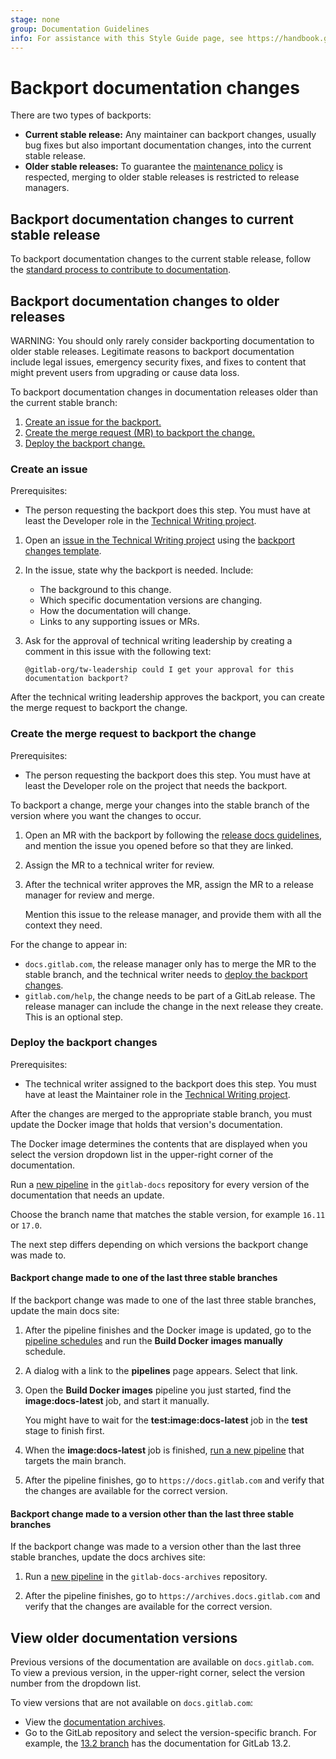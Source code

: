 ```yaml
---
stage: none
group: Documentation Guidelines
info: For assistance with this Style Guide page, see https://handbook.gitlab.com/handbook/product/ux/technical-writing/#assignments-to-other-projects-and-subjects.
---
```


# Backport documentation changes

There are two types of backports:

- **Current stable release:** Any maintainer can backport
  changes, usually bug fixes but also important documentation changes, into the
  current stable release.
- **Older stable releases:** To guarantee the
  [maintenance policy](../../policy/maintenance.md) is respected, merging to
  older stable releases is restricted to release managers.

## Backport documentation changes to current stable release

To backport documentation changes to the current stable release,
follow the [standard process to contribute to documentation](index.md).

## Backport documentation changes to older releases

WARNING:
You should only rarely consider backporting documentation to older stable releases. Legitimate reasons to backport documentation include legal issues, emergency security fixes, and fixes to content that might prevent users from upgrading or cause data loss.

To backport documentation changes in documentation releases older than the
current stable branch:

1. [Create an issue for the backport.](#create-an-issue)
1. [Create the merge request (MR) to backport the change.](#create-the-merge-request-to-backport-the-change)
1. [Deploy the backport change.](#deploy-the-backport-changes)

### Create an issue

Prerequisites:

- The person requesting the backport does this step. You must have at
  least the Developer role in the [Technical Writing project](https://gitlab.com/gitlab-org/technical-writing).

1. Open an [issue in the Technical Writing project](https://gitlab.com/gitlab-org/technical-writing/-/issues/new)
using the [backport changes template](https://gitlab.com/gitlab-org/technical-writing/-/blob/main/.gitlab/issue_templates/backport_changes.md).

1. In the issue, state why the backport is needed. Include:
   - The background to this change.
   - Which specific documentation versions are changing.
   - How the documentation will change.
   - Links to any supporting issues or MRs.

1. Ask for the approval of technical writing leadership by creating a comment in
   this issue with the following text:

   ```plaintext
   @gitlab-org/tw-leadership could I get your approval for this documentation backport?
   ```

After the technical writing leadership approves the backport, you can create the
merge request to backport the change.

### Create the merge request to backport the change

Prerequisites:

- The person requesting the backport does this step. You must have at least the
  Developer role on the project that needs the backport.

To backport a change, merge your changes into the stable branch of the version
where you want the changes to occur.

1. Open an MR with the backport by following the
   [release docs guidelines](https://gitlab.com/gitlab-org/release/docs/-/blob/master/general/patch/engineers.md#backporting-a-bug-fix-in-the-gitlab-project),
   and mention the issue you opened before so that they are linked.

1. Assign the MR to a technical writer for review.

1. After the technical writer approves the MR, assign the MR to a release manager
   for review and merge.

   Mention this issue to the release manager, and provide them with all the context
   they need.

For the change to appear in:

- `docs.gitlab.com`, the release manager only has to merge the MR to the stable branch,
  and the technical writer needs to [deploy the backport changes](#deploy-the-backport-changes).
- `gitlab.com/help`, the change needs to be part of a GitLab release. The release
  manager can include the change in the next release they create. This is an optional step.

### Deploy the backport changes

Prerequisites:

- The technical writer assigned to the backport does this step. You must have at
  least the Maintainer role in the [Technical Writing project](https://gitlab.com/gitlab-org/technical-writing).

After the changes are merged to the appropriate stable branch,
you must update the Docker image that holds that version's documentation.

The Docker image determines the contents that are displayed when you select the
version dropdown list in the upper-right corner of the documentation.

Run a [new pipeline](https://gitlab.com/gitlab-org/gitlab-docs/-/pipelines/new)
in the `gitlab-docs` repository for every version of the documentation that needs
an update.

Choose the branch name that matches the stable version, for example `16.11` or `17.0`.

The next step differs depending on which versions the backport change was made to.

#### Backport change made to one of the last three stable branches

If the backport change was made to one of the last three stable branches,
update the main docs site:

1. After the pipeline finishes and the Docker image is updated, go to the
   [pipeline schedules](https://gitlab.com/gitlab-org/gitlab-docs/-/pipeline_schedules)
   and run the **Build Docker images manually** schedule.

1. A dialog with a link to the **pipelines** page appears. Select that link.

1. Open the **Build Docker images** pipeline you just started, find the
   **image:docs-latest** job, and start it manually.

   You might have to wait for the
   **test:image:docs-latest** job in the **test** stage to finish first.

1. When the **image:docs-latest** job is finished,
  [run a new pipeline](https://gitlab.com/gitlab-org/gitlab-docs/-/pipelines/new)
  that targets the main branch.

1. After the pipeline finishes, go to `https://docs.gitlab.com` and verify that
   the changes are available for the correct version.

#### Backport change made to a version other than the last three stable branches

If the backport change was made to a version other than the last three stable
branches, update the docs archives site:

1. Run a [new pipeline](https://gitlab.com/gitlab-org/gitlab-docs-archives/-/pipelines/new)
in the `gitlab-docs-archives` repository.

1. After the pipeline finishes, go to `https://archives.docs.gitlab.com` and verify
   that the changes are available for the correct version.

## View older documentation versions

Previous versions of the documentation are available on `docs.gitlab.com`.
To view a previous version, in the upper-right corner, select the version
number from the dropdown list.

To view versions that are not available on `docs.gitlab.com`:

- View the [documentation archives](https://docs.gitlab.com/archives/).
- Go to the GitLab repository and select the version-specific branch. For example,
  the [13.2 branch](https://gitlab.com/gitlab-org/gitlab/-/tree/13-2-stable-ee/doc) has the
  documentation for GitLab 13.2.
